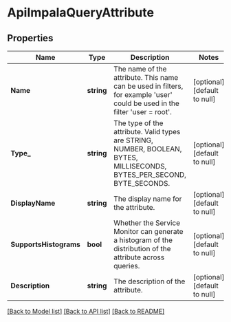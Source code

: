 # ApiImpalaQueryAttribute

## Properties
Name | Type | Description | Notes
------------ | ------------- | ------------- | -------------
**Name** | **string** | The name of the attribute. This name can be used in filters, for example &#39;user&#39; could be used in the filter &#39;user &#x3D; root&#39;. | [optional] [default to null]
**Type_** | **string** | The type of the attribute. Valid types are STRING, NUMBER, BOOLEAN, BYTES, MILLISECONDS, BYTES_PER_SECOND, BYTE_SECONDS. | [optional] [default to null]
**DisplayName** | **string** | The display name for the attribute. | [optional] [default to null]
**SupportsHistograms** | **bool** | Whether the Service Monitor can generate a histogram of the distribution of the attribute across queries. | [optional] [default to null]
**Description** | **string** | The description of the attribute. | [optional] [default to null]

[[Back to Model list]](../README.md#documentation-for-models) [[Back to API list]](../README.md#documentation-for-api-endpoints) [[Back to README]](../README.md)


